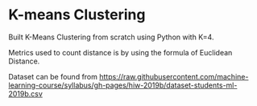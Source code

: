 # K-means Clustering
Built K-Means Clustering from scratch using Python with K=4.

Metrics used to count distance is by using the formula of Euclidean Distance.

Dataset can be found from https://raw.githubusercontent.com/machine-learning-course/syllabus/gh-pages/hiw-2019b/dataset-students-ml-2019b.csv
